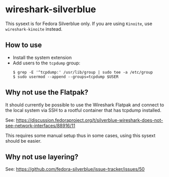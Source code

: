 # wireshark-silverblue

This sysext is for Fedora Silverblue only. If you are using `Kinoite`, use
`wireshark-kinoite` instead.

## How to use

- Install the system extension
- Add users to the `tcpdump` group:
  ```
  $ grep -E '^tcpdump:' /usr/lib/group | sudo tee -a /etc/group
  $ sudo usermod --append --groups=tcpdump $USER
  ```

## Why not use the Flatpak?

It should currently be possible to use the Wireshark Flatpak and connect to the
local system via SSH to a rootful container that has tcpdump installed.

See: https://discussion.fedoraproject.org/t/silverblue-wireshark-does-not-see-network-interfaces/88916/11

This requires some manual setup thus in some cases, using this sysext should be
easier.

## Why not use layering?

See: <https://github.com/fedora-silverblue/issue-tracker/issues/50>
